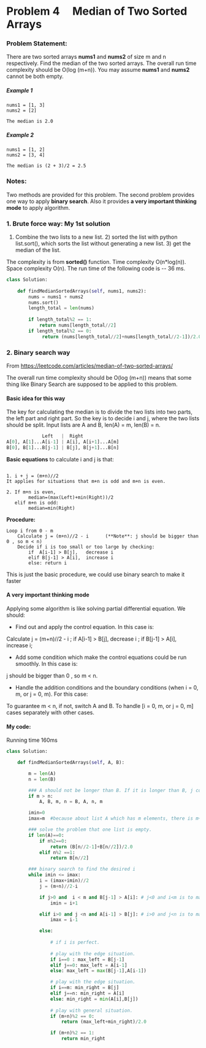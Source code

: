 # Problem 4 &nbsp; &nbsp; Median of Two Sorted Arrays

### Problem Statement:
There are two sorted arrays **nums1** and **nums2** of size m and n respectively.
Find the median of the two sorted arrays. The overall run time complexity should be O(log (m+n)).
You may assume **nums1** and **nums2** cannot be both empty.
##### Example 1
```
nums1 = [1, 3]
nums2 = [2]

The median is 2.0
```
##### Example 2
```
nums1 = [1, 2]
nums2 = [3, 4]

The median is (2 + 3)/2 = 2.5
```

### Notes:
Two methods are provided for this problem. The second problem provides one way to apply **binary search**. Also it provides **a very important thinking mode** to apply algorithm. 

### 1. Brute force way: My 1st solution
1) Combine the two lists to a new list. 2) sorted the list with python list.sort(), which sorts the list without generating a new list. 3) get the median of the list.

The complexity is from **sorted()** function. 
Time complexity O(n*log(n)). 
Space complexity O(n).
The run time of the following code is -- 36 ms.

``` python 3
class Solution:
    
    def findMedianSortedArrays(self, nums1, nums2):
        nums = nums1 + nums2
        nums.sort()
        length_total = len(nums)
        
        if length_total%2 == 1:
            return nums[length_total//2]
        if length_total%2 == 0:
             return (nums[length_total//2]+nums[length_total//2-1])/2.0
```
### 2. Binary search way
From https://leetcode.com/articles/median-of-two-sorted-arrays/

The overall run time complexity should be O(log (m+n)) means that some thing like Binary Search are supposed to be applied to this problem. 

#### Basic idea for this way

The key for calculating the median is to divide the two lists into two parts, the left part and right part. So the key is to decide i and j, where the two lists should be split. Input lists are A and B, len(A) = m, len(B) = n.

```python 3
             Left   |  Right
A[0], A[1]...A[i-1] | A[i], A[i+1]...A[m]
B[0], B[1]...B[j-1] | B[j], B[j+1]...B[n]
```

**Basic equations** to calculate i and j is that: 
```

1. i + j = (m+n)//2           
It applies for situations that m+n is odd and m+n is even.

2. If m+n is even,
		median=(max(Left)+min(Right))/2
   elif m+n is odd:
   		median=min(Right)
```
**Procedure:** 

```
Loop i from 0 - m
	Calculate j = (m+n)//2 - i      (**Note**: j should be bigger than 0 , so m < n)
	Decide if i is too small or too large by checking:				
		if  A[i-1] > B[j],   decrease i 
		elif B[j-1] > A[i],  increase i
		else: return i		
```
This is just the basic procedure, we could use binary search to make it faster

#### A very important thinking mode

Applying some algorithm is like solving partial differential equation. We should:

-  Find out and apply the control equation. In this case is: 

Calculate j = (m+n)//2 - i ;		if  A[i-1] > B[j],   decrease i ;	if B[j-1] > A[i],  increase i;

- Add some condition which make the control equations could be run smoothly. In this case is: 

j should be bigger than 0 , so m < n.

- Handle the addition conditions  and the boundary conditions (when i = 0, m, or j = 0, m). For this case:

To guarantee m < n, if not, switch A and B.      To handle [i = 0, m, or j = 0, m] cases separately with other cases.

  

#### My code:

Running time 160ms

``` python 3
class Solution:

    def findMedianSortedArrays(self, A, B):

        m = len(A)
        n = len(B)

        ### A should not be longer than B. If it is longer than B, j could be negtive, which is not good.
        if m > n:
            A, B, m, n = B, A, n, m

        imin=0
        imax=m  #because about list A which has m elements, there is m+1 situations in total, from 0 element to m element.

        ### solve the problem that one list is empty.
        if len(A)==0:
            if n%2==0:
                return (B[n//2-1]+B[n//2])/2.0
            elif n%2 ==1:
                return B[n//2]

        ### binary search to find the desired i
        while imin <= imax:
            i = (imax+imin)//2
            j = (m+n)//2-i

            if j>0 and  i < m and B[j-1] > A[i]: # j<0 and i<m is to make sure that B[j-1] and A[i] exist.
                imin = i+1

            elif i>0 and j <n and A[i-1] > B[j]: # i>0 and j<n is to make sure that A[i-1] and B[j] exist.
                imax = i-1

            else:
                
                # if i is perfect.
				
                # play with the edge situation.
                if i==0 : max_left = B[j-1]
                elif j==0: max_left = A[i-1]
                else: max_left = max(B[j-1],A[i-1])

                # play with the edge situation.
                if i==m: min_right = B[j]
                elif j==n: min_right = A[i]
                else: min_right = min(A[i],B[j])
				
                # play with general situation.
                if (m+n)%2 == 0:
                    return (max_left+min_right)/2.0

                if (m+n)%2 == 1:
                    return min_right
```



